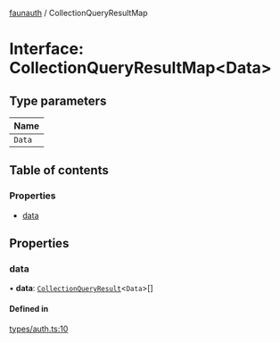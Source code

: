 [faunauth](../index.md) / CollectionQueryResultMap

# Interface: CollectionQueryResultMap<Data\>

## Type parameters

| Name |
| :------ |
| `Data` |

## Table of contents

### Properties

- [data](CollectionQueryResultMap.md#data)

## Properties

### data

• **data**: [`CollectionQueryResult`](CollectionQueryResult.md)<`Data`\>[]

#### Defined in

[types/auth.ts:10](https://github.com/alexnitta/faunauth/blob/8cbba2b/src/types/auth.ts#L10)
